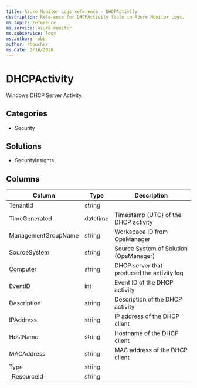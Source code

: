 ```yaml
---
title: Azure Monitor Logs reference - DHCPActivity
description: Reference for DHCPActivity table in Azure Monitor Logs.
ms.topic: reference
ms.service: azure-monitor
ms.subservice: logs
ms.author: robb
author: rboucher
ms.date: 3/16/2020
---
```


# DHCPActivity

 Windows DHCP Server Activity

## Categories

- Security
## Solutions

- SecurityInsights




## Columns

|Column|Type|Description|
|---|---|---|
|TenantId|string||
|TimeGenerated|datetime|Timestamp (UTC) of the DHCP activity|
|ManagementGroupName|string|Workspace ID from OpsManager|
|SourceSystem|string|Source System of Solution (OpsManager)|
|Computer|string|DHCP server that produced the activity log|
|EventID|int|Event ID of the DHCP activity|
|Description|string|Description of the DHCP activity|
|IPAddress|string|IP address of the DHCP client|
|HostName|string|Hostname of the DHCP client|
|MACAddress|string|MAC address of the DHCP client|
|Type|string||
|_ResourceId|string||
